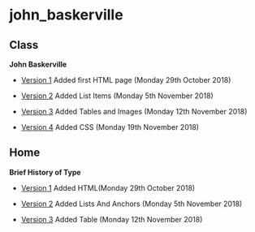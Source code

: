 # john_baskerville


## Class

<b>John Baskerville</b> 

- [Version 1](https://hopemcilroy.github.io/john_baskerville/baskerville1.html) 
Added first HTML page (Monday 29th October 2018)

- [Version 2](https://hopemcilroy.github.io/john_baskerville/baskerville2.html) 
Added List Items (Monday 5th November 2018)

- [Version 3](https://hopemcilroy.github.io/john_baskerville/baskerville3.html) 
Added Tables and Images (Monday 12th November 2018)

- [Version 4](https://hopemcilroy.github.io/john_baskerville/baskerville4.html) 
Added CSS (Monday 19th November 2018)


## Home


<b>Brief History of Type</b>

- [Version 1](https://hopemcilroy.github.io/john_baskerville/history1.html)
Added HTML(Monday 29th October 2018)

- [Version 2](https://hopemcilroy.github.io/john_baskerville/history2.html)
Added Lists And Anchors (Monday 5th November 2018)

- [Version 3](https://hopemcilroy.github.io/john_baskerville/history3.html)
Added Table (Monday 12th November 2018)